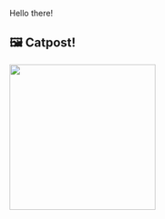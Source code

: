 Hello there!



## 🖼️ Catpost!

<sub>
    <img src="https://cdn2.thecatapi.com/images/a9a.jpg" height="256">
</sub>

